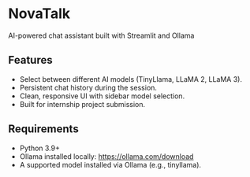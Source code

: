 # NovaTalk
AI-powered chat assistant built with Streamlit and Ollama
## Features
- Select between different AI models (TinyLlama, LLaMA 2, LLaMA 3).
- Persistent chat history during the session.
- Clean, responsive UI with sidebar model selection.
- Built for internship project submission.

## Requirements
- Python 3.9+
- Ollama installed locally: https://ollama.com/download
- A supported model installed via Ollama (e.g., tinyllama).
